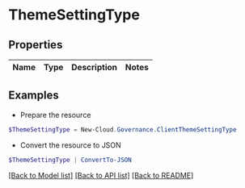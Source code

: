 # ThemeSettingType
## Properties

Name | Type | Description | Notes
------------ | ------------- | ------------- | -------------

## Examples

- Prepare the resource
```powershell
$ThemeSettingType = New-Cloud.Governance.ClientThemeSettingType 
```

- Convert the resource to JSON
```powershell
$ThemeSettingType | ConvertTo-JSON
```

[[Back to Model list]](../README.md#documentation-for-models) [[Back to API list]](../README.md#documentation-for-api-endpoints) [[Back to README]](../README.md)

